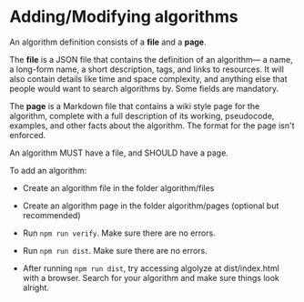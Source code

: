 # Adding/Modifying algorithms

An algorithm definition consists of a **file** and a **page**.

The **file** is a JSON file that contains the definition of an algorithm— a name, a long-form name, a short description, tags, and links to resources. It will also contain details like time and space complexity, and anything else that people would want to search algorithms by. Some fields are mandatory.

The **page** is a Markdown file that contains a wiki style page for the algorithm, complete with a full description of its working, pseudocode, examples, and other facts about the algorithm. The format for the page isn't enforced.

An algorithm MUST have a file, and SHOULD have a page.

To add an algorithm:

- Create an algorithm file in the folder algorithm/files

- Create an algorithm page in the folder algorithm/pages (optional but recommended)

- Run `npm run verify`. Make sure there are no errors.

- Run `npm run dist`. Make sure there are no errors. 

- After running `npm run dist`, try accessing algolyze at dist/index.html with a browser. Search for your algorithm and make sure things look alright.
